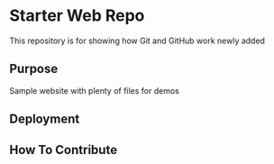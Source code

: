 # Starter Web Repo

This repository is for showing how Git and GitHub work newly added

## Purpose

Sample website with plenty of files for demos

## Deployment

## How To Contribute

